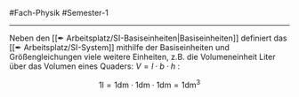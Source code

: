 #Fach-Physik  #Semester-1

---

Neben den [[✒ Arbeitsplatz/SI-Basiseinheiten|Basiseinheiten]] definiert das [[✒ Arbeitsplatz/SI-System]] mithilfe der Basiseinheiten und Größengleichungen viele weitere Einheiten, z.B. die Volumeneinheit $\mathrm{Liter}$ über das Volumen eines Quaders: $V=l\cdot b\cdot h$ :

$$
1\mathrm{l} = 1\mathrm{dm}\cdot1\mathrm{dm}\cdot1\mathrm{dm}=1\mathrm{dm}^3
$$